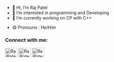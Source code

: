- 👋 Hi, I’m Raj Patel
- 👀 I’m interested in programming and Developing
- 🌱 I’m currently working on CP with C++
<!-- - 📫 How to reach me : [LinkedIn](http://www.linkedin.com/in/raj-patel7807) -->
- 😄 Pronouns : He/Him
<!--- - 💞️ I’m looking to collaborate on ... --->
<!---
- ⚡ Fun fact: ...
--->
<h3 align="left">Connect with me:</h3>
<p align="left">
<a href="https://www.linkedin.com/in/raj-patel7807/" target="blank"><img align="center" src="https://raw.githubusercontent.com/rahuldkjain/github-profile-readme-generator/master/src/images/icons/Social/linked-in-alt.svg" alt="RajPatel7807" height="30" width="40" /></a>
<a href="https://instagram.com/raj_patel_7807" target="blank"><img align="center" src="https://raw.githubusercontent.com/rahuldkjain/github-profile-readme-generator/master/src/images/icons/Social/instagram.svg" alt="RajPatel7807" height="30" width="40" /></a>
<a href="https://codeforces.com/profile/Raj_Patel_7807" target="blank"><img align="center" src="https://raw.githubusercontent.com/rahuldkjain/github-profile-readme-generator/master/src/images/icons/Social/codeforces.svg" alt="RajPatel7807" height="30" width="40" /></a>
<!---
Raj-Patel7807/Raj-Patel7807 is a ✨ special ✨ repository because its `README.md` (this file) appears on your GitHub profile.
You can click the Preview link to take a look at your changes.
--->
